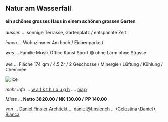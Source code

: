## **Natur am Wasserfall**

#### ein schönes grosses Haus in einem schönen grossen Garten

*aussen* ... sonnige Terrasse, Gartenplatz / entspannte Zeit

*innen* ... Wohnzimmer 4m hoch / Eichenparkett

*was* ... Familie Musik Office Kunst Sport  🟢  ohne Lärm ohne Strasse

*wie* ... Fläche 174 qm  / 4.5 Zr  / 2 Geschosse  / Minergie / Lüftung / Kühlung / Cheminée

![lice](.attachments.5692/lice.gif)

*mehr info* ...  [w a l k t h r o u g h](https://my.matterport.com/show/?m=CShoARNzPcW)    ....    [map](https://www.openstreetmap.org/#map=19/47.512871/8.640164)

*Miete* ... **Netto 3820.00 / NK 130.00 / PP 140.00**

*von* ... [Daniel Finsler Architekt](www.finsler,ch) ... [daniel@finsler.ch](mailto:daniel@finsler.ch) ... 📞[Celestina](tel:0765287583)  📞[Daniel](tel:0447711686)   📞[Bianca](tel:0762362609)  
